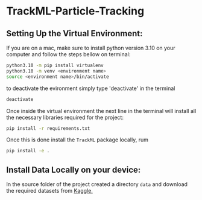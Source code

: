 # TrackML-Particle-Tracking

## Setting Up the Virtual Environment: 
If you are on a mac, make sure to install python version 3.10 on your computer and follow the steps bellow on terminal: 

```sh
python3.10 -m pip install virtualenv
python3.10 -m venv <environment name>
source <environment name>/bin/activate
```
to deactivate the evironment simply type 'deactivate' in the terminal 
```sh
deactivate
```

Once inside the virtual environment the next line in the terminal will install all the necessary libraries required for the project: 
```sh
pip install -r requirements.txt 
```
Once this is done install the `TrackML` package locally, rum 
```sh
pip install -e . 
```

## Install Data Locally on your device: 

In the source folder of the project created a directory `data` and download the required datasets from [Kaggle.](https://www.kaggle.com/competitions/trackml-particle-identification/data?select=train_5.zip)
